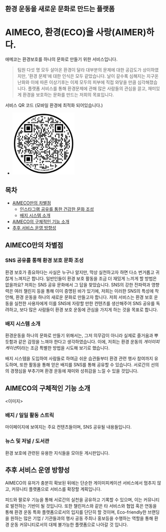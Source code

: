 ## 환경 운동을 새로운 문화로 만드는 플랫폼

# AIMECO, 환경(ECO)을 사랑(AIMER)하다.

애메코는 환경보호를 하나의 문화로 만들기 위한 서비스입니다.

> 팀원 다섯 명 모두 살아온 환경이 달라 대부분의 문제에 대한 공감도가 상이하였지만, '환경 문제'에 대한 인식은 모두 같았습니다. 날이 갈수록 심해지는 지구온난화와 이에 따른 이상기후는 이제 모두의 피부에 직접 와닿을 만큼 심각해졌습니다. 플랫폼 서비스를 통해 환경문제에 관해 많은 사람들의 관심을 끌고, 재미있게 환경을 보호하는 문화를 만드는 저희의 목표입니다.

서비스 QR 코드 (모바일 환경에 최적화 되어있습니다.)

- <img src="https://raw.githubusercontent.com/woog2roid/devel5pers-connecthon/main/docs/QRcode.png" alt="QR코드" style="width: 200px;"/>

## 목차

- [AIMECO만의 차별점](#AIMECO만의-차별점)
  - [인스타그램 공유를 통한 건강한 문화 조성](#인스타그램-공유를-통한-건강한-문화-조성)
  - [배지 시스템 소개](#배지-시스템-소개)
- [AIMECO의 구체적인 기능 소개](#AIMECO의-구체적인-기능-소개)
- [추후 서비스 운영 방향성](#추후-서비스-운영-방향성)

## AIMECO만의 차별점

### SNS 공유를 통해 환경 보호 문화 조성

환경 보호가 중요하다는 사실은 누구나 알지만, 막상 실천하고자 하면 다소 번거롭고 귀찮게 느껴지곤 합니다. 일반인들이 환경 보호 활동을 조금 더 재밌게 느끼게 할 방법은 없을까요? 저희는 SNS 공유 문화에서 그 답을 찾았습니다. SNS의 강한 전파력과 영향력은 여러 챌린지 등을 통해 이미 증명된 바가 있기에, 저희는 이러한 SNS의 특성에 착안해, 환경 운동을 하나의 새로운 문화로 만들고자 합니다. 저희 서비스는 환경 보호 운동을 실천한 사용자에게 이를 SNS에 자랑할 만한 컨텐츠를 생산해주어 SNS 공유를 독려하고, 보다 많은 사람들이 환경 보호 운동에 관심을 가지게 하는 것을 목표로 합니다.

### 배지 시스템 소개

환경운동을 하나의 문화로 만들기 위해서는, 그저 의무감이 아니라 실제로 즐거움과 뿌듯함과 같은 감정을 느껴야 한다고 생각하였습니다. 이에, 저희는 환경 운동의 *게이미피케이션*이라는 조금 특별한 방법을 시도해 보기로 했습니다.

배지 시스템을 도입하여 사람들로 하여금 쉬운 습관들부터 환경 관련 행사 참여까지 유도하며, 또한 활동을 통해 얻은 배지를 SNS를 통해 공유할 수 있습니다. 서로간의 선의의 경쟁심을 부추기며 환경 운동에 재미와 성취감을 느낄 수 있을 것입니다.

## AIMECO의 구체적인 기능 소개

<이미지>

### 배지 / 일일 활동 스트릭
마이페이지에 보여지는 주요 컨텐츠들이며, SNS 공유될 내용들입니다. 
### 뉴스 및 저널 / 도서관
환경 보호에 관련된 유용한 지식들을 모아둔 게시판입니다.

## 추후 서비스 운영 방향성

AIMECO의 유저가 충분히 확보된 뒤에는 단순한 게이미피케이션 서비스에서 멈추지 않고, 커뮤니티 플랫폼으로 서비스를 확장할 계획입니다. 

피드와 팔로우 기능을 통해 서로간의 실천을 공유하고 기록할 수 있으며, 이는 커뮤니티로 발전하는 기반이 될 것입니다.
또한 챌린저스와 같은 타 서비스와 협업 혹은 연동을 통해 환경 운동 특화 플랫폼으로서의 입지를 단단히 할 것이며,
Eco-friendly한 브랜딩을 원하는 많은 기업 / 기관들과의 행사 공동 주최나 홍보등을 수행하는 역할을 통해 환경 운동 커뮤니티로서의 대체 불가능한 플랫폼으로 나아갈 것 입니다.
